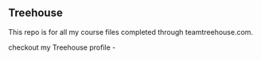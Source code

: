 ## Treehouse

This repo is for all my course files completed through teamtreehouse.com.

checkout my Treehouse profile - 